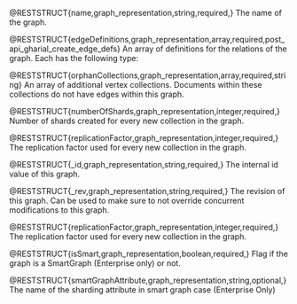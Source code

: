 @RESTSTRUCT{name,graph_representation,string,required,}
The name of the graph.

@RESTSTRUCT{edgeDefinitions,graph_representation,array,required,post_api_gharial_create_edge_defs}
An array of definitions for the relations of the graph.
Each has the following type:

@RESTSTRUCT{orphanCollections,graph_representation,array,required,string}
An array of additional vertex collections.
Documents within these collections do not have edges within this graph.

@RESTSTRUCT{numberOfShards,graph_representation,integer,required,}
Number of shards created for every new collection in the graph.

@RESTSTRUCT{replicationFactor,graph_representation,integer,required,}
The replication factor used for every new collection in the graph.

@RESTSTRUCT{_id,graph_representation,string,required,}
The internal id value of this graph. 

@RESTSTRUCT{_rev,graph_representation,string,required,}
The revision of this graph. Can be used to make sure to not override
concurrent modifications to this graph.

@RESTSTRUCT{replicationFactor,graph_representation,integer,required,}
The replication factor used for every new collection in the graph.

@RESTSTRUCT{isSmart,graph_representation,boolean,required,}
Flag if the graph is a SmartGraph (Enterprise only) or not.

@RESTSTRUCT{smartGraphAttribute,graph_representation,string,optional,}
The name of the sharding attribute in smart graph case (Enterprise Only)
